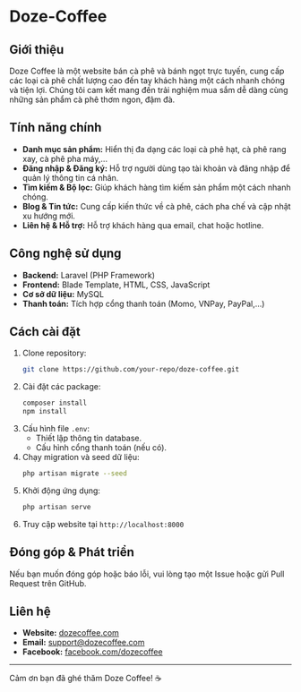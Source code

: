 # Doze-Coffee

## Giới thiệu
Doze Coffee là một website bán cà phê và bánh ngọt trực tuyến, cung cấp các loại cà phê chất lượng cao đến tay khách hàng một cách nhanh chóng và tiện lợi. Chúng tôi cam kết mang đến trải nghiệm mua sắm dễ dàng cùng những sản phẩm cà phê thơm ngon, đậm đà.

## Tính năng chính
- **Danh mục sản phẩm:** Hiển thị đa dạng các loại cà phê hạt, cà phê rang xay, cà phê pha máy,...
- **Đăng nhập & Đăng ký:** Hỗ trợ người dùng tạo tài khoản và đăng nhập để quản lý thông tin cá nhân.
- **Tìm kiếm & Bộ lọc:** Giúp khách hàng tìm kiếm sản phẩm một cách nhanh chóng.
- **Blog & Tin tức:** Cung cấp kiến thức về cà phê, cách pha chế và cập nhật xu hướng mới.
- **Liên hệ & Hỗ trợ:** Hỗ trợ khách hàng qua email, chat hoặc hotline.

## Công nghệ sử dụng
- **Backend:** Laravel (PHP Framework)
- **Frontend:** Blade Template, HTML, CSS, JavaScript
- **Cơ sở dữ liệu:** MySQL
- **Thanh toán:** Tích hợp cổng thanh toán (Momo, VNPay, PayPal,...)

## Cách cài đặt
1. Clone repository:
   ```bash
   git clone https://github.com/your-repo/doze-coffee.git
   ```
2. Cài đặt các package:
   ```bash
   composer install
   npm install
   ```
3. Cấu hình file `.env`:
   - Thiết lập thông tin database.
   - Cấu hình cổng thanh toán (nếu có).
4. Chạy migration và seed dữ liệu:
   ```bash
   php artisan migrate --seed
   ```
5. Khởi động ứng dụng:
   ```bash
   php artisan serve
   ```
6. Truy cập website tại `http://localhost:8000`

## Đóng góp & Phát triển
Nếu bạn muốn đóng góp hoặc báo lỗi, vui lòng tạo một Issue hoặc gửi Pull Request trên GitHub.

## Liên hệ
- **Website:** [dozecoffee.com](https://dozecoffee.com)
- **Email:** support@dozecoffee.com
- **Facebook:** [facebook.com/dozecoffee](https://facebook.com/dozecoffee)

---
Cảm ơn bạn đã ghé thăm Doze Coffee! ☕

